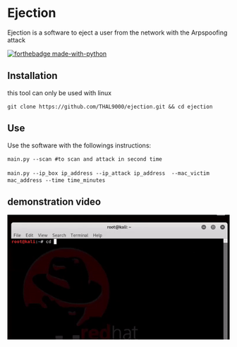 # Ejection
Ejection is a software to eject a user from the network with the Arpspoofing attack

[![forthebadge made-with-python](http://ForTheBadge.com/images/badges/made-with-python.svg)](https://www.python.org/)

## Installation

this tool can only be used with linux 

```
git clone https://github.com/THAL9000/ejection.git && cd ejection

```


## Use
Use the software with the followings instructions:

```
main.py --scan #to scan and attack in second time

main.py --ip_box ip_address --ip_attack ip_address  --mac_victim mac_address --time time_minutes

```

## demonstration video

![Farmers Market Finder Demo](present.gif)





